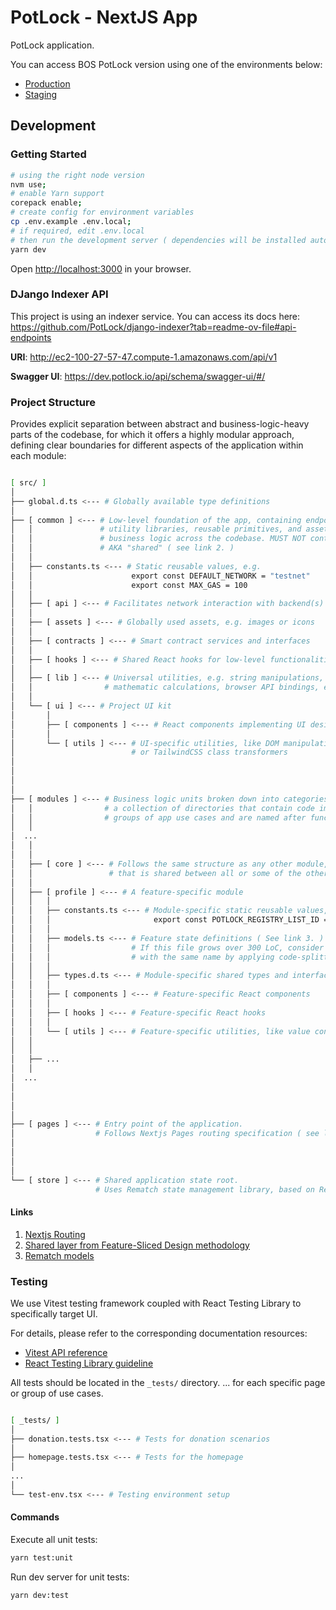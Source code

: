 # PotLock - NextJS App

PotLock application.

You can access BOS PotLock version using one of the environments below:

- [Production](https://app.potlock.org/)
- [Staging](https://app.potlock.org/staging.potlock.near/widget/IndexLoader)

## Development

### Getting Started

```bash
# using the right node version
nvm use;
# enable Yarn support
corepack enable;
# create config for environment variables
cp .env.example .env.local;
# if required, edit .env.local
# then run the development server ( dependencies will be installed automatically )
yarn dev
```

Open [http://localhost:3000](http://localhost:3000) in your browser.

### DJango Indexer API

This project is using an indexer service.
You can access its docs here: <https://github.com/PotLock/django-indexer?tab=readme-ov-file#api-endpoints>

**URI**: <http://ec2-100-27-57-47.compute-1.amazonaws.com/api/v1>

**Swagger UI**: <https://dev.potlock.io/api/schema/swagger-ui/#/>

### Project Structure

Provides explicit separation between abstract and business-logic-heavy parts of the codebase,
for which it offers a highly modular approach, defining clear boundaries for different
aspects of the application within each module:

```sh

[ src/ ]
│
├── global.d.ts <--- # Globally available type definitions
│
├── [ common ] <--- # Low-level foundation of the app, containing endpoint bindings,
│   │               # utility libraries, reusable primitives, and assets, used in layouts and
│   │               # business logic across the codebase. MUST NOT contain business logic by itself.
│   │               # AKA "shared" ( see link 2. )
│   │
│   ├── constants.ts <--- # Static reusable values, e.g.
│   │                      export const DEFAULT_NETWORK = "testnet"
│   │                      export const MAX_GAS = 100
│   │
│   ├── [ api ] <--- # Facilitates network interaction with backend(s)
│   │
│   ├── [ assets ] <--- # Globally used assets, e.g. images or icons
│   │
│   ├── [ contracts ] <--- # Smart contract services and interfaces
│   │
│   ├── [ hooks ] <--- # Shared React hooks for low-level functionalities
│   │
│   ├── [ lib ] <--- # Universal utilities, e.g. string manipulations,
│   │                # mathematic calculations, browser API bindings, etc.
│   │
│   └── [ ui ] <--- # Project UI kit
│       │
│       ├── [ components ] <--- # React components implementing UI design primitives
│       │
│       └── [ utils ] <--- # UI-specific utilities, like DOM manipulations
│                          # or TailwindCSS class transformers
│
│
│
│
├── [ modules ] <--- # Business logic units broken down into categories. Simply put, this is
│   │                # a collection of directories that contain code implementing specific
│   │                # groups of app use cases and are named after functionalities they provide.
│   │
│  ...
│   │
│   │
│   ├── [ core ] <--- # Follows the same structure as any other module, but contains business logic,
│   │                 # that is shared between all or some of the other modules
│   │
│   ├── [ profile ] <--- # A feature-specific module
│   │   │
│   │   ├── constants.ts <--- # Module-specific static reusable values, e.g.
│   │   │                       export const POTLOCK_REGISTRY_LIST_ID = 1
│   │   │
│   │   ├── models.ts <--- # Feature state definitions ( See link 3. )
│   │   │                  # If this file grows over 300 LoC, consider turning it into a directory
│   │   │                  # with the same name by applying code-splitting techniques.
│   │   │
│   │   ├── types.d.ts <--- # Module-specific shared types and interfaces
│   │   │
│   │   ├── [ components ] <--- # Feature-specific React components
│   │   │
│   │   ├── [ hooks ] <--- # Feature-specific React hooks
│   │   │
│   │   └── [ utils ] <--- # Feature-specific utilities, like value converters or validators
│   │
│   │
│   ├── ...
│   │
│  ...
│
│
│
│
├── [ pages ] <--- # Entry point of the application.
│                  # Follows Nextjs Pages routing specification ( see link 1. )
│
│
│
│
└── [ store ] <--- # Shared application state root.
                   # Uses Rematch state management library, based on Redux.

```

#### Links

1. [Nextjs Routing](https://nextjs.org/docs/pages/building-your-application/routing)
2. [Shared layer from Feature-Sliced Design methodology](https://feature-sliced.design/docs/reference/layers#shared)
3. [Rematch models](https://rematchjs.org/docs/api-reference/models)

### Testing

We use Vitest testing framework coupled with React Testing Library to specifically target UI.

For details, please refer to the corresponding documentation resources:

- [Vitest API reference](https://vitest.dev/api/)
- [React Testing Library guideline](https://testing-library.com/docs/react-testing-library/example-intro)

All tests should be located in the `_tests/` directory. ... for each specific page or group of use cases.

```bash

[ _tests/ ]
│
├── donation.tests.tsx <--- # Tests for donation scenarios
│
├── homepage.tests.tsx <--- # Tests for the homepage
│
...
│
└── test-env.tsx <--- # Testing environment setup

```

#### Commands

Execute all unit tests:

```bash
yarn test:unit
```

Run dev server for unit tests:

```bash
yarn dev:test
```
